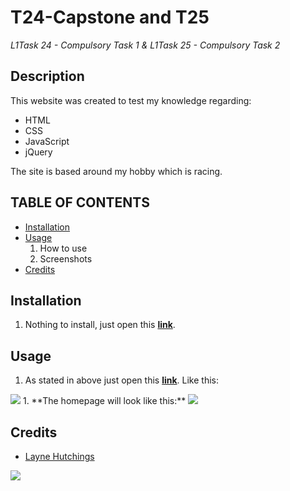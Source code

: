 # T24-Capstone and T25
*L1Task 24 - Compulsory Task 1 & L1Task 25 - Compulsory Task 2*

## Description

This website was created to test my knowledge regarding:

* HTML
* CSS
* JavaScript
* jQuery

The site is based around my hobby which is racing.

## TABLE OF CONTENTS
- [Installation](#installation)
- [Usage](#usage)
  1. How to use
  1. Screenshots
- [Credits](#credits)

## Installation
1. Nothing to install, just open this <a target="_blank" href="https://layne74.github.io/T24-Capstone/index.html">**link**</a>.

## Usage
1. As stated in above just open this <a target="_blank" href="https://layne74.github.io/T24-Capstone/index.html">**link**</a>. Like this:
<img src="https://i.imgur.com/nhn60CG.gifv">
1. **The homepage will look like this:**
<img src="https://i.imgur.com/4iSqfv3.png">

## Credits
- <a href="https://github.com/layne74">Layne Hutchings</a>
<img src="https://avatars3.githubusercontent.com/u/68440534?s=96&v=4">
